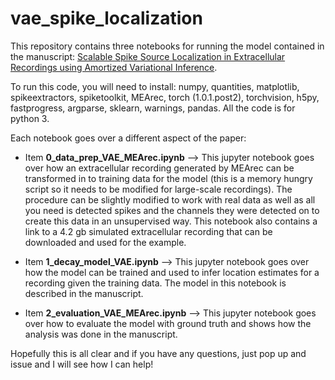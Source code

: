 # vae_spike_localization

This repository contains three notebooks for running the model contained in the manuscript: [Scalable Spike Source Localization in Extracellular Recordings using Amortized Variational Inference](https://www.biorxiv.org/content/10.1101/656389v1).

To run this code, you will need to install: numpy, quantities, matplotlib, spikeextractors, spiketoolkit, MEArec, torch (1.0.1.post2), torchvision, h5py, fastprogress, argparse, sklearn, warnings, pandas. All the code is for python 3.

Each notebook goes over a different aspect of the paper:


* Item **0_data_prep_VAE_MEArec.ipynb** --> This jupyter notebook goes over how an extracellular recording generated by MEArec can be transformed in to training data for the model (this is a memory hungry script so it needs to be modified for large-scale recordings). The procedure can be slightly modified to work with real data as well as all you need is detected spikes and the channels they were detected on to create this data in an unsupervised way. This notebook also contains a link to a 4.2 gb simulated extracellular recording that can be downloaded and used for the example.

* Item **1_decay_model_VAE.ipynb** --> This jupyter notebook goes over how the model can be trained and used to infer location estimates for a recording given the training data. The model in this notebook is described in the manuscript.

* Item **2_evaluation_VAE_MEArec.ipynb** --> This jupyter notebook goes over how to evaluate the model with ground truth and shows how the analysis was done in the manuscript.

Hopefully this is all clear and if you have any questions, just pop up and issue and I will see how I can help!

